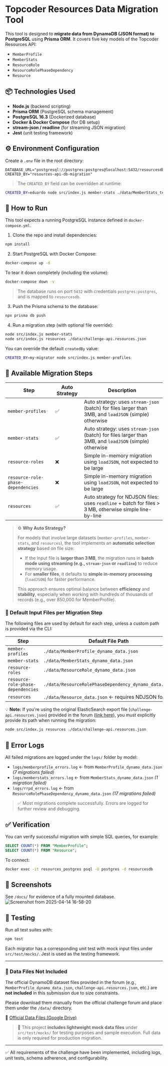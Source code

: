   # Topcoder Resources Data Migration Tool
  
  This tool is designed to **migrate data from DynamoDB (JSON format) to PostgreSQL** using **Prisma ORM**. It covers five key models of the Topcoder Resources API:
  
  - `MemberProfile`
  - `MemberStats`
  - `ResourceRole`
  - `ResourceRolePhaseDependency`
  - `Resource`
  
  ## 📦 Technologies Used
  - **Node.js** (backend scripting)
  - **Prisma ORM** (PostgreSQL schema management)
  - **PostgreSQL 16.3** (Dockerized database)
  - **Docker & Docker Compose** (for DB setup)
  - **stream-json / readline** (for streaming JSON migration)
  - **Jest** (unit testing framework)
  
  ## ⚙️ Environment Configuration
  Create a `.env` file in the root directory:
  
  ```env
  DATABASE_URL="postgresql://postgres:postgres@localhost:5432/resourcesdb"
  CREATED_BY="resources-api-db-migration"
  ```
  
  > The `CREATED_BY` field can be overridden at runtime:
  ```bash
  CREATED_BY=eduardo node src/index.js member-stats ./data/MemberStats_test.json
  ```
  
  ## 🚀 How to Run
  
  This tool expects a running PostgreSQL instance defined in `docker-compose.yml`.
  
  1. Clone the repo and install dependencies:
  
  ```bash
  npm install
  ```
  
  2. Start PostgreSQL with Docker Compose:
  
  ```bash
  docker-compose up -d
  ```
  
  To tear it down completely (including the volume):
  
  ```bash
  docker-compose down -v
  ```
  
  > The database runs on port `5432` with credentials `postgres:postgres`, and is mapped to `resourcesdb`.
  
  3. Push the Prisma schema to the database:
  
  ```bash
  npx prisma db push
  ```
  
  4. Run a migration step (with optional file override):
  
  ```bash
  node src/index.js member-stats
  node src/index.js resources ./data/challenge-api.resources.json
  ```
  
  You can override the default `createdBy` value:
  
  ```bash
  CREATED_BY=my-migrator node src/index.js member-profiles
  ```
  
  ## 🧩 Available Migration Steps
  
  | Step                                | Auto Strategy | Description                                                                                       |
  |-------------------------------------|---------------|---------------------------------------------------------------------------------------------------|
  | `member-profiles`                  | ✅            | Auto strategy: uses `stream-json` (batch) for files larger than 3MB, and `loadJSON` (simple) otherwise |
  | `member-stats`                     | ✅            | Auto strategy: uses `stream-json` (batch) for files larger than 3MB, and `loadJSON` (simple) otherwise |
  | `resource-roles`                   | ❌            | Simple in-memory migration using `loadJSON`, not expected to be large                             |
  | `resource-role-phase-dependencies` | ❌            | Simple in-memory migration using `loadJSON`, not expected to be large                             |
  | `resources`                        | ✅            | Auto strategy for NDJSON files: uses `readline` + batch for files > 3 MB, otherwise simple line-by-line       |

  > ⚙️ **Why Auto Strategy?**
>
> For models that involve large datasets (`member-profiles`, `member-stats`, and `resources`), the tool implements an **automatic selection strategy** based on file size:
> - If the input file is **larger than 3 MB**, the migration runs in **batch mode using streaming (e.g., `stream-json` or `readline`)** to reduce memory usage.
> - For **smaller files**, it defaults to **simple in-memory processing** (`loadJSON`) for faster performance.
>
> This approach ensures optimal balance between **efficiency** and **stability**, especially when working with hundreds of thousands of records (e.g., over 850,000 for MemberProfile).
  
  ### 📁 Default Input Files per Migration Step
  
  The following files are used by default for each step, unless a custom path is provided via the CLI:
  
  | Step                                | Default File Path                                             |
  |-------------------------------------|----------------------------------------------------------------|
  | `member-profiles`                  | `./data/MemberProfile_dynamo_data.json`                       |
  | `member-stats`                     | `./data/MemberStats_dynamo_data.json`                         |
  | `resource-roles`                   | `./data/ResourceRole_dynamo_data.json`                        |
  | `resource-role-phase-dependencies` | `./data/ResourceRolePhaseDependency_dynamo_data.json`         |
  | `resources`                        | `./data/Resource_data.json` ← requires NDJSON format          |
  
  💡 **Note:** If you're using the original ElasticSearch export file (`challenge-api.resources.json`) provided in the forum ([link here](https://drive.google.com/file/d/1F8YW-fnKjn8tt5a0_Z-QenZIHPiP3RK7/view?usp=sharing)), you must explicitly provide its path when running the migration:
  
  ```bash
  node src/index.js resources ./data/challenge-api.resources.json
  ```
  
  ## 📒 Error Logs
  All failed migrations are logged under the `logs/` folder by model:
  
  - `logs/memberprofile_errors.log` ← from `MemberProfile_dynamo_data.json` *(7 migrations failed)*
  - `logs/memberstats_errors.log` ← from `MemberStats_dynamo_data.json` *(1 migration failed)*
  - `logs/rrpd_errors.log` ← from `ResourceRolePhaseDependency_dynamo_data.json` *(17 migrations failed)*
  
  > ✅ Most migrations complete successfully. Errors are logged for further review and debugging.
  
  ## ✅ Verification
  You can verify successful migration with simple SQL queries, for example:
  ```sql
  SELECT COUNT(*) FROM "MemberProfile";
  SELECT COUNT(*) FROM "Resource";
  ```
  To connect:
  ```bash
  docker exec -it resources_postgres psql -U postgres -d resourcesdb
  ```
  
  ## 📸 Screenshots
  See `/docs/` for evidence of a fully mounted database.
  ![Screenshot from 2025-04-14 16-58-20](https://github.com/user-attachments/assets/8fb66fb8-3db1-4b51-bb29-c1db7b207689)
  
  ## 🧪 Testing
  
  Run all test suites with:
  
  ```bash
  npm test
  ```
  
  Each migrator has a corresponding unit test with mock input files under `src/test/mocks/`. Jest is used as the testing framework.
  
  ---
  
### 📂 Data Files Not Included

The official DynamoDB dataset files provided in the forum (e.g., `MemberProfile_dynamo_data.json`, `challenge-api.resources.json`, etc.) are **not included** in this submission due to size constraints.

Please download them manually from the official challenge forum and place them under the `/data/` directory.

🔗 [Official Data Files (Google Drive)](https://drive.google.com/file/d/1F8YW-fnKjn8tt5a0_Z-QenZIHPiP3RK7/view?usp=sharing)

> 🧪 This project **includes lightweight mock data files** under `src/test/mocks/` for testing purposes and sample execution. Full data is only required for production migration.
  
  ---
  
  ✅ All requirements of the challenge have been implemented, including logs, unit tests, schema adherence, and configurability.
  
